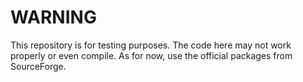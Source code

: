 # WARNING #

This repository is for testing purposes.
The code here may not work properly or even compile.
As for now, use the official packages from SourceForge.
